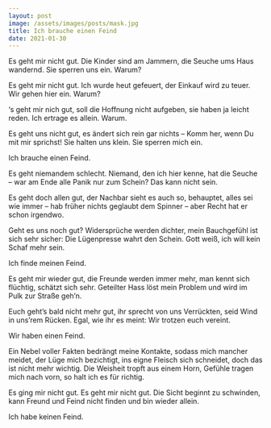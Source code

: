 ```yaml
---
layout: post
image: /assets/images/posts/mask.jpg
title: Ich brauche einen Feind
date: 2021-01-30
---
```


Es geht mir nicht gut.
Die Kinder sind am Jammern,
die Seuche ums Haus wandernd.
Sie sperren uns ein.
Warum?

Es geht mir nicht gut.
Ich wurde heut gefeuert,
der Einkauf wird zu teuer.
Wir gehen hier ein.
Warum?

‘s geht mir nich gut,
soll die Hoffnung nicht aufgeben,
sie haben ja leicht reden.
Ich ertrage es allein.
Warum.

Es geht uns nicht gut,
es ändert sich rein gar nichts –
Komm her, wenn Du mit mir sprichst!
Sie halten uns klein.
Sie sperren mich ein.

Ich brauche einen Feind.

Es geht niemandem schlecht.
Niemand, den ich hier kenne,
hat die Seuche – war am Ende
alle Panik nur zum Schein?
Das kann nicht sein.

Es geht doch allen gut,
der Nachbar sieht es auch so,
behauptet, alles sei wie immer –
hab früher nichts geglaubt dem Spinner –
aber Recht hat er schon irgendwo.

Geht es uns noch gut?
Widersprüche werden dichter,
mein Bauchgefühl ist sich sehr sicher:
Die Lügenpresse wahrt den Schein.
Gott weiß, ich will kein Schaf mehr sein.

Ich finde meinen Feind.

Es geht mir wieder gut,
die Freunde werden immer mehr,
man kennt sich flüchtig, schätzt sich sehr.
Geteilter Hass löst mein Problem
und wird im Pulk zur Straße geh’n.

Euch geht’s bald nicht mehr gut,
ihr sprecht von uns Verrückten,
seid Wind in uns’rem Rücken.
Egal, wie ihr es meint:
Wir trotzen euch vereint.

Wir haben einen Feind.

Ein Nebel voller Fakten
bedrängt meine Kontakte,
sodass mich mancher meidet,
der Lüge mich bezichtigt,
ins eigne Fleisch sich schneidet,
doch das ist nicht mehr wichtig.
Die Weisheit tropft aus einem Horn,
Gefühle tragen mich nach vorn,
so halt ich es für richtig.

Es ging mir nicht gut.
Es geht mir nicht gut.
Die Sicht beginnt zu schwinden,
kann Freund und Feind nicht finden
und bin wieder allein.

Ich habe keinen Feind.
